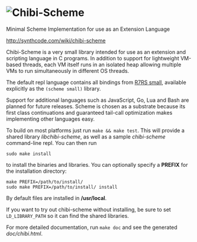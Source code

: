 # ![Chibi-Scheme](http://synthcode.com/images/chibi-scheme-med.png)

Minimal Scheme Implementation for use as an Extension Language

http://synthcode.com/wiki/chibi-scheme

Chibi-Scheme is a very small library intended for use as an extension
and scripting language in C programs.  In addition to support for
lightweight VM-based threads, each VM itself runs in an isolated heap
allowing multiple VMs to run simultaneously in different OS threads.

The default repl language contains all bindings from
[R7RS small](http://trac.sacrideo.us/wg/wiki/R7RSHomePage),
available explicitly as the `(scheme small)` library.

Support for additional languages such as JavaScript, Go, Lua and Bash
are planned for future releases.  Scheme is chosen as a substrate
because its first class continuations and guaranteed tail-call
optimization makes implementing other languages easy.

To build on most platforms just run `make && make test`.  This will
provide a shared library *libchibi-scheme*, as well as a sample
*chibi-scheme* command-line repl.  You can then run

    sudo make install

to install the binaries and libraries.  You can optionally specify a
**PREFIX** for the installation directory:

    make PREFIX=/path/to/install/
    sudo make PREFIX=/path/to/install/ install

By default files are installed in **/usr/local**.

If you want to try out chibi-scheme without installing, be sure to set
`LD_LIBRARY_PATH` so it can find the shared libraries.

For more detailed documentation, run `make doc` and see the generated
*doc/chibi.html*.
